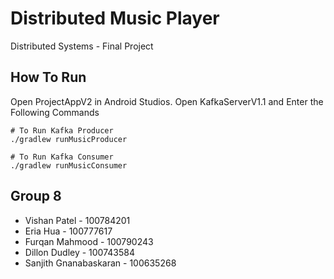 # Distributed Music Player
Distributed Systems - Final Project
## How To Run
Open ProjectAppV2 in Android Studios.
Open KafkaServerV1.1 and Enter the Following Commands
```
# To Run Kafka Producer
./gradlew runMusicProducer

# To Run Kafka Consumer
./gradlew runMusicConsumer
```
## Group 8
- Vishan Patel - 100784201
- Eria Hua - 100777617
- Furqan Mahmood - 100790243
- Dillon Dudley - 100743584
- Sanjith Gnanabaskaran - 100635268
